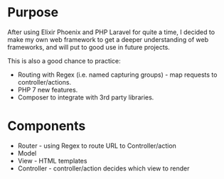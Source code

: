 # Purpose #
After using Elixir Phoenix and PHP Laravel for quite a time, I decided to make
my own web framework to get a deeper understanding of web frameworks, and will
put to good use in future projects.

This is also a good chance to practice:
- Routing with Regex (i.e. named capturing groups) - map requests to controller/actions.
- PHP 7 new features.
- Composer to integrate with 3rd party libraries.

# Components #
* Router - using Regex to route URL to Controller/action
* Model
* View - HTML templates
* Controller - controller/action decides which view to render
